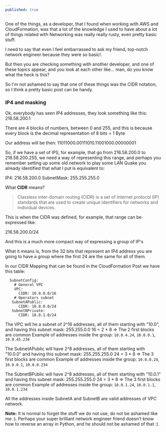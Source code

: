 ```yaml
---
published: true
---
```

One of the things, as a developer, that I found when working with AWS and CloudFormation, was that a lot of the knowledge I used to have about a lot of things related with Networking was really really rusty, even pretty basic stuff. 

I need to say that even I feel embarrassed to ask my friend, top-notch network engineer because they were so basic!.

But then you are checking something with another developer, and one of these topics appear, and you look at each other like... man, do you know what the heck is this?

So I'm not ashamed to say that one of these things was the CIDR notation, so I think a pretty basic post can be handy.

### IP4 and masking

Ok, everybody has seen IP4 addresses, they look something like this: 216.58.200.1

There are 4 blocks of numbers, between 0 and 255, and this is because every block is the decimal representation of 8 bits = 1 Byte

Our address will be then:
11011000.00111010.11001000.00000001


So, if we have a set of IPS, for example, that go from 216.58.200.0 to 216.58.200.255, we need a way of representing this range, and perhaps you remember setting up some old network to play some LAN Quake you already identified that what I put is equivalent to:

IP4: 216.58.200.0
SubnetMask: 255.255.255.0

What **CIDR** means?
>Classless inter-domain routing (CIDR) is a set of Internet protocol (IP) standards that are used to create unique identifiers for networks and individual devices.

This is when the CIDR was defined, for example, that range can be expressed like:

216.58.200.0/24

And this is a much more compact way of expressing a group of IP's

What it means is, from the 32 bits that represent an IP4 address you are going to have a group where the first 24 are the same for all of them.


In our CIDR Mapping that can be found in the CloudFormation Post we have this table:

```
  SubnetConfig:
    # General VPC
    VPC:
      CIDR: 10.0.0.0/16
    # Operators subnet  
   SubnetAPublic:
      CIDR: 10.0.0.0/24 
   SubnetBPrivate:
      CIDR: 10.0.1.0/24 
```

The VPC will he a subnet of 2^16 addresses, all of them starting with "10.0", and having this subnet mask: 255.255.0.0
16 = 2 * 8 => The 2 first blocks are common
Example of addresses inside the group: `10.0.4.24`, `10.0.0.1`, `10.0.45.234`

The SubnetAPublic will have 2^8 addresses, all of them starting with "10.0.0" and having this subnet mask: 255.255.255.0
24 = 3 * 8 => The 3 first blocks are common
Example of addresses inside the group: `10.0.0.24`, `10.0.0.1`, `10.0.0.234`

The SubnetBPublic will have 2^8 addresses, all of them starting with "10.0.1" and having this subnet mask: 255.255.255.0
24 = 3 * 8 => The 3 first blocks are common
Example of addresses inside the group: `10.0.1.24`, `10.0.1.1`, `10.0.1.234`


All the addresses inside SubnetA and SubnetB are valid addresses of VPC network.

**Note:** It is normal to forget the stuff we do not use, do not be ashamed like me :). Perhaps your super brilliant network engineer friend doesn't know how to reverse an array in Python, and he should not be ashamed of that :).
